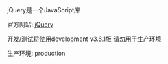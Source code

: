 jQuery是一个JavaScript库

官方网站: [jQuery](https://jquery.com/)

开发/测试将使用development v3.6.1版  请勿用于生产环境

生产环境: production 

